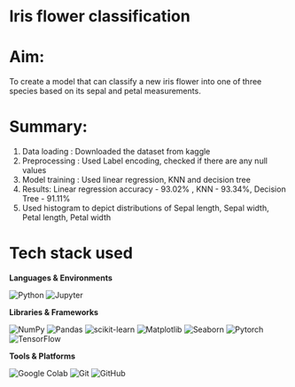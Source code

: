 # Iris flower classification

# Aim:
To create a model that can classify a new iris flower into one of three species based on its sepal and petal measurements.

# Summary:
1. Data loading : Downloaded the dataset from kaggle
2. Preprocessing : Used Label encoding, checked if there are any null values
4. Model training : Used linear regression, KNN and decision tree
5. Results: Linear regression accuracy - 93.02% , KNN - 93.34%, Decision Tree - 91.11%
6. Used histogram to depict distributions of Sepal length, Sepal width, Petal length, Petal width

# Tech stack used
**Languages & Environments**

![Python](https://img.shields.io/badge/python-3670A0?style=for-the-badge&logo=python&logoColor=ffdd54)
![Jupyter](https://img.shields.io/badge/jupyter-%23F37626.svg?style=for-the-badge&logo=jupyter&logoColor=white)

**Libraries & Frameworks**

![NumPy](https://img.shields.io/badge/numpy-%23013243.svg?style=for-the-badge&logo=numpy&logoColor=white)
![Pandas](https://img.shields.io/badge/pandas-%23150458.svg?style=for-the-badge&logo=pandas&logoColor=white)
![scikit-learn](https://img.shields.io/badge/scikit--learn-%23F7931E.svg?style=for-the-badge&logo=scikit-learn&logoColor=white)
![Matplotlib](https://img.shields.io/badge/Matplotlib-%23ffffff.svg?style=for-the-badge&logo=Matplotlib&logoColor=black)
![Seaborn](https://img.shields.io/badge/Seaborn-%232496ED.svg?style=for-the-badge&logo=seaborn&logoColor=white)
![Pytorch](https://img.shields.io/badge/Pytorch-%23EE4C2C.svg?style=for-the-badge&logo=pytorch&logoColor=white)
![TensorFlow](https://img.shields.io/badge/TensorFlow-%23FF6F00.svg?style=for-the-badge&logo=TensorFlow&logoColor=white)

**Tools & Platforms**

![Google Colab](https://img.shields.io/badge/Colab-F9AB00?style=for-the-badge&logo=googlecolab&logoColor=white)
![Git](https://img.shields.io/badge/Git-%23F05033.svg?style=for-the-badge&logo=git&logoColor=white)
![GitHub](https://img.shields.io/badge/github-%23121011.svg?style=for-the-badge&logo=github&logoColor=white)


